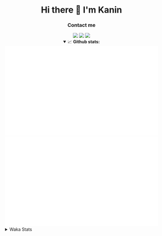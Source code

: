 <div align="center">
 <h1>Hi there 👋 I'm Kanin</h1>
 <h3>Contact me</h3>
 <a href="mailto:im@kanin.dev"><img src="https://img.shields.io/badge/gmail-%23D14836.svg?&style=for-the-badge&logo=gmail&logoColor=white"/></a>
 <a href="https://twitter.com/KaninDev"><img src="https://img.shields.io/badge/twitter-%231DA1F2.svg?&style=for-the-badge&logo=twitter&logoColor=white"/></a>
 <a href="https://www.linkedin.com/in/KaninDev"><img src="https://img.shields.io/badge/linkedin-%230077B5.svg?&style=for-the-badge&logo=linkedin&logoColor=white"/></a>
<details open>
  <summary>📈 <b>Github stats:</b></summary>
  <img src="https://github.com/Kanin/Kanin/blob/master/scripts/GitHubStats/generated/overview.svg"/>
  <img src="https://github.com/Kanin/Kanin/blob/master/scripts/GitHubStats/generated/languages.svg"/>
</details>
</div>

<details>
 <summary>Waka Stats</summary>

<!--START_SECTION:waka-->
![Code Time](http://img.shields.io/badge/Code%20Time-1%2C806%20hrs%209%20mins-blue)

![Profile Views](http://img.shields.io/badge/Profile%20Views-0-blue)

![Lines of code](https://img.shields.io/badge/From%20Hello%20World%20I%27ve%20Written-21%20Thousand%20lines%20of%20code-blue)

**🐱 My GitHub Data** 

> 🏆 17 Contributions in the Year 2022
 > 
> 📦 82.3 kB Used in GitHub's Storage 
 > 
> 🚫 Not Opted to Hire
 > 
> 📜 13 Public Repositories 
 > 
> 🔑 9 Private Repositories  
 > 
**I'm an Early 🐤** 

```text
🌞 Morning    98 commits     ███░░░░░░░░░░░░░░░░░░░░░░   15.08% 
🌆 Daytime    236 commits    █████████░░░░░░░░░░░░░░░░   36.31% 
🌃 Evening    151 commits    █████░░░░░░░░░░░░░░░░░░░░   23.23% 
🌙 Night      165 commits    ██████░░░░░░░░░░░░░░░░░░░   25.38%

```
📅 **I'm Most Productive on Monday** 

```text
Monday       120 commits    ████░░░░░░░░░░░░░░░░░░░░░   18.46% 
Tuesday      104 commits    ████░░░░░░░░░░░░░░░░░░░░░   16.0% 
Wednesday    112 commits    ████░░░░░░░░░░░░░░░░░░░░░   17.23% 
Thursday     72 commits     ██░░░░░░░░░░░░░░░░░░░░░░░   11.08% 
Friday       84 commits     ███░░░░░░░░░░░░░░░░░░░░░░   12.92% 
Saturday     54 commits     ██░░░░░░░░░░░░░░░░░░░░░░░   8.31% 
Sunday       104 commits    ████░░░░░░░░░░░░░░░░░░░░░   16.0%

```


📊 **This Week I Spent My Time On** 

```text
⌚︎ Time Zone: America/New_York

💬 Programming Languages: 
Python                   3 hrs 24 mins       ███████████████████████░░   93.42% 
virtualenv               13 mins             █░░░░░░░░░░░░░░░░░░░░░░░░   6.28% 
Git Config               0 secs              ░░░░░░░░░░░░░░░░░░░░░░░░░   0.16% 
Text                     0 secs              ░░░░░░░░░░░░░░░░░░░░░░░░░   0.13% 
Other                    0 secs              ░░░░░░░░░░░░░░░░░░░░░░░░░   0.0%

🔥 Editors: 
PyCharm                  3 hrs 38 mins       █████████████████████████   100.0%

🐱‍💻 Projects: 
TomsBotPyCord            1 hr 26 mins        █████████░░░░░░░░░░░░░░░░   39.47% 
ModLogs                  1 hr 6 mins         ███████░░░░░░░░░░░░░░░░░░   30.39% 
Adore                    46 mins             █████░░░░░░░░░░░░░░░░░░░░   21.29% 
py-cord                  18 mins             ██░░░░░░░░░░░░░░░░░░░░░░░   8.58% 
Unknown Project          0 secs              ░░░░░░░░░░░░░░░░░░░░░░░░░   0.27%

💻 Operating System: 
Linux                    3 hrs 38 mins       █████████████████████████   100.0%

```

**I Mostly Code in Python** 

```text
Python                   23 repos            ███████████████████░░░░░░   76.67% 
JavaScript               3 repos             ██░░░░░░░░░░░░░░░░░░░░░░░   10.0% 
Java                     2 repos             █░░░░░░░░░░░░░░░░░░░░░░░░   6.67% 
Kotlin                   1 repo              ░░░░░░░░░░░░░░░░░░░░░░░░░   3.33% 
HTML                     1 repo              ░░░░░░░░░░░░░░░░░░░░░░░░░   3.33%

```


**Timeline**

![Chart not found](https://raw.githubusercontent.com/Kanin/Kanin/master/charts/bar_graph.png) 


 Last Updated on 07/01/2022
<!--END_SECTION:waka-->
</details>
